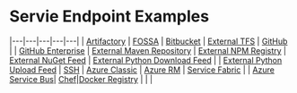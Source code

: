 # Servie Endpoint Examples

|---|---|---|---|---|
| [Artifactory](artifactory.tf) | [FOSSA](fossa.tf) | [Bitbucket](bitbucket.tf) | [External TFS](externaltfs.tf) | [GitHub](github.tf) |
| [GitHub Enterprise](githubenterprise.tf) | [External Maven Repository](externalmavenrepository.tf) | [External NPM Registry](externalnpmregistry.tf) | [External NuGet Feed](nuget.tf) | [External Python Download Feed](externalPythonDownloadFeed.tf) |
| [External Python Upload Feed](externalPythonUploadFeed.tf) | [SSH](ssh.tf) | [Azure Classic](azureclassic.tf) | [Azure RM](azurerm.tf) | [Service Fabric](servicefabric.tf) |
| [Azure Service Bus](azureservicebus.tf)| [Chef](chef.tf)|[Docker Registry](dockerregistry.tf) | | |
